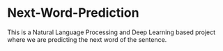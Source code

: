# Next-Word-Prediction
This is a Natural Language Processing and Deep Learning based project where we are predicting the next word of the sentence.
